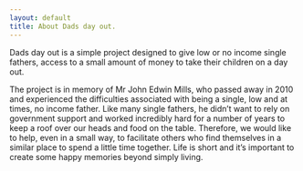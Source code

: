 ```yaml
---
layout: default
title: About Dads day out.
---
```

<p class="intro"><span class="dropcap">D</span>ads day out is a simple project designed to give low or no income single fathers, access to a small amount of money to take their children on a day out.</p>

The project is in memory of Mr John Edwin Mills, who passed away in 2010 and experienced the difficulties associated with being a single, low and at times, no income father. Like many single fathers, he didn’t want to rely on government support and worked incredibly hard for a number of years to keep a roof over our heads and food on the table.  Therefore, we would like to help, even in a small way, to facilitate others who find themselves in a similar place to spend a little time together. Life is short and it’s important to create some happy memories beyond simply living.
